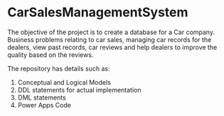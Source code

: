 # CarSalesManagementSystem
The objective of the project is to create a database for a Car company. Business problems relating to car sales, managing car records for the dealers, view past records, car reviews and help dealers to improve the quality based on the reviews. 

The repository has details such as: 
1. Conceptual and Logical Models
2. DDL statements for actual implementation
3. DML statements
4. Power Apps Code
